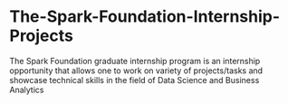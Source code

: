# The-Spark-Foundation-Internship-Projects
The Spark Foundation graduate internship program is an internship opportunity that allows one to work on variety of projects/tasks and showcase technical skills in the field of Data Science and Business Analytics
